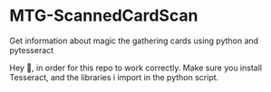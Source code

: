 # MTG-ScannedCardScan
Get information about magic the gathering cards using python and pytesseract

Hey 👋, in order for this repo to work correctly. Make sure you install Tesseract, and the libraries i import in the python script.

